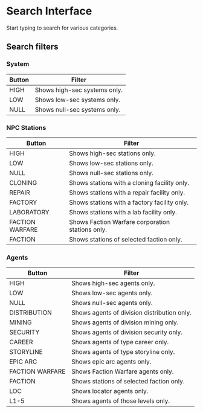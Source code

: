 # Search Interface
Start typing to search for various categories.
## Search filters
### System 
| Button | Filter |
|--|--|
| HIGH | Shows high-sec systems only. |
| LOW| Shows low-sec systems only. |
| NULL| Shows null-sec systems only. |

### NPC Stations
| Button | Filter |
|--|--|
| HIGH | Shows high-sec stations only. |
| LOW| Shows low-sec stations only. |
| NULL| Shows null-sec stations only. |
| CLONING| Shows stations with a cloning facility only. |
| REPAIR| Shows stations with a repair facility only. |
| FACTORY| Shows stations with a factory facility only. |
| LABORATORY| Shows stations with a lab facility only. |
| FACTION WARFARE| Shows Faction Warfare corporation stations only. |
| FACTION| Shows stations of selected faction only. |

### Agents 
| Button | Filter |
|--|--|
| HIGH | Shows high-sec agents only. |
| LOW| Shows low-sec agents only. |
| NULL| Shows null-sec agents only. |
| DISTRIBUTION| Shows agents of division distribution only. |
| MINING| Shows agents of division mining only. |
| SECURITY| Shows agents of division security only. |
| CAREER| Shows agents of type career only. |
| STORYLINE| Shows agents of type storyline only.  |
| EPIC ARC| Shows epic arc agents only. |
| FACTION WARFARE| Shows Faction Warfare agents only. |
| FACTION| Shows stations of selected faction only. |
| LOC| Shows locator agents only. |
| L1-5 | Shows agents of those levels only. |

<!--stackedit_data:
eyJoaXN0b3J5IjpbLTE0NDQyNDIwOTEsODg4NTcyNDksLTg3Mj
A1MDI4XX0=
-->